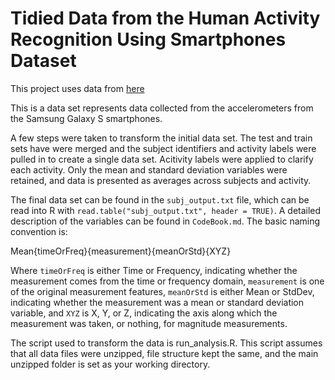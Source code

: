 # Tidied Data from the Human Activity Recognition Using Smartphones Dataset

This project uses data from [here](http://archive.ics.uci.edu/ml/datasets/Human+Activity+Recognition+Using+Smartphones)

This is a data set represents data collected from the accelerometers from the Samsung Galaxy S smartphones.

A few steps were taken to transform the initial data set. The test and train sets have were merged and the subject identifiers and activity labels were pulled in to create a single data set. Acitivity labels were applied to clarify each activity. Only the mean and standard deviation variables were retained, and data is presented as averages across subjects and activity.

The final data set can be found in the `subj_output.txt` file, which can be read into R with `read.table("subj_output.txt", header = TRUE)`. A detailed description of the variables can be found in `CodeBook.md`. The basic naming convention is:

  Mean{timeOrFreq}{measurement}{meanOrStd}{XYZ}

Where `timeOrFreq` is either Time or Frequency, indicating whether the measurement comes from the time or frequency domain, `measurement` is one of the original measurement features, `meanOrStd` is either Mean or StdDev, indicating whether the measurement was a mean or standard deviation variable, and `XYZ` is X, Y, or Z, indicating the axis along which the measurement was taken, or nothing, for magnitude measurements.

The script used to transform the data is run_analysis.R. This script assumes that all data files were unzipped, file structure kept the same, and the main unzipped folder is set as your working directory.
